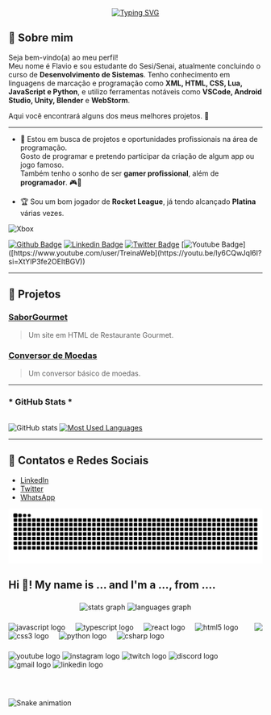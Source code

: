 <div align="center">
  <a href="https://git.io/typing-svg">
    <img src="https://readme-typing-svg.demolab.com?font=Fira+Code&weight=500&size=22&pause=1000&color=FFFFFF&center=true&vCenter=true&random=false&width=524&lines=%E2%8A%B9+Welcome+to+my+profile!+%CB%99%E1%B5%95%CB%99+%E2%8A%B9+" alt="Typing SVG">
  </a>
</div>

## 👋 Sobre mim

Seja bem-vindo(a) ao meu perfil!  
Meu nome é Flavio e sou estudante do Sesi/Senai, atualmente concluindo o curso de **Desenvolvimento de Sistemas**. Tenho conhecimento em linguagens de marcação e programação como **XML, HTML, CSS, Lua, JavaScript e Python**, e utilizo ferramentas notáveis como **VSCode, Android Studio, Unity, Blender** e **WebStorm**.

Aqui você encontrará alguns dos meus melhores projetos. 🚀

---

- 🌱 Estou em busca de projetos e oportunidades profissionais na área de programação.  
  Gosto de programar e pretendo participar da criação de algum app ou jogo famoso.  
  Também tenho o sonho de ser **gamer profissional**, além de **programador**. 🎮📂

- 🏆 Sou um bom jogador de **Rocket League**, já tendo alcançado **Platina** várias vezes.

![Xbox](https://img.shields.io/badge/xbox-%23107C10.svg?style=for-the-badge&logo=xbox&logoColor=white)

[![Github Badge](https://img.shields.io/badge/-Github-000?style=flat-square&logo=Github&logoColor=white&link=https://github.com)](https://github.com)
[![Linkedin Badge](https://img.shields.io/badge/-LinkedIn-blue?style=flat-square&logo=Linkedin&logoColor=white&link=https://www.linkedin.com/in/fagnerpsantos/)](https://www.linkedin.com)
[![Twitter Badge](https://img.shields.io/badge/-Twitter-1ca0f1?style=flat-square&labelColor=1ca0f1&logo=twitter&logoColor=white&link=https://twitter.com)]([https://twitter.com/fagnerpsantos](https://youtu.be/ly6CQwJql6I?si=XtYIP3fe2OEltBGV))
[![Youtube Badge](https://img.shields.io/badge/-YouTube-ff0000?style=flat-square&labelColor=ff0000&logo=youtube&logoColor=white&link=[https://www.youtube.com/user/TreinaWeb](https://youtu.be/ly6CQwJql6I?si=XtYIP3fe2OEltBGV))]([https://www.youtube.com/user/TreinaWeb](https://youtu.be/ly6CQwJql6I?si=XtYIP3fe2OEltBGV))

---

## 📂 Projetos

### [SaborGourmet](https://github.com/SenaiAlunoDEV32/saborgourmet)  
> Um site em HTML de Restaurante Gourmet.

### [Conversor de Moedas](https://github.com/SenaiAlunoDEV32/Conversordemoedas)  
> Um conversor básico de moedas.
> 
---

<h3>* GitHub Stats *</h3>
  <br>
  <img src="https://github-readme-stats-git-masterrstaa-rickstaa.vercel.app/api?username=flavio2nn&hide_title=true&show_icons=true&include_all_commits=false&count_private=true&line_height=25&hide=issues&bg_color=000&title_color=FFFFFF&text_color=FFFFFF&border_radius=3&border_color=FFFFFF&icon_color=FFFFFF&theme=jolly" alt="GitHub stats"> <a href="https://github.com/flavio2nn/github-readme-stats"> <img src="https://github-readme-stats-git-masterrstaa-rickstaa.vercel.app/api/top-langs/?username=flavio2nn&line_height=10&card_width=290&layout=compact&hide_title=false&count_private=true&langs_count=4&show_icons=true&title_color=FFFFFF&hide=html,scss,less&bg_color=000&text_color=FFFFFF&border_radius=3&border_color=FFFFFF&count_private=true" alt="Most Used Languages">
  </a>
</div>

---

## 📱 Contatos e Redes Sociais

- [LinkedIn](https://www.linkedin.com/in/linx-linx-a3429734b)
- [Twitter](https://twitter.com/elonmusk)
- [WhatsApp](https://wa.me/5518997553828)


<picture align="center">
  <source media="(prefers-color-scheme: dark)" srcset="https://raw.githubusercontent.com/flavio2nn/flavio2nn/output/github-contribution-grid-snake-dark.svg">
  <source media="(prefers-color-scheme: light)" srcset="https://raw.githubusercontent.com/flavio2nn/flavio2nn/output/github-contribution-grid-snake-dark.svg">
  <img align="center" alt="github contribution grid snake animation" src="https://raw.githubusercontent.com/flavio2nn/flavio2nn/output/github-contribution-grid-snake.svg">
</picture>















<h2 align="left">Hi 👋! My name is ... and I'm a ..., from ....</h2>

###

<div align="center">
  <img src="https://github-readme-stats.vercel.app/api?username=maurodesouza&hide_title=false&hide_rank=false&show_icons=true&include_all_commits=true&count_private=true&disable_animations=false&theme=dracula&locale=en&hide_border=false" height="150" alt="stats graph"  />
  <img src="https://github-readme-stats.vercel.app/api/top-langs?username=maurodesouza&locale=en&hide_title=false&layout=compact&card_width=320&langs_count=5&theme=dracula&hide_border=false" height="150" alt="languages graph"  />
</div>

###

<img align="right" height="150" src="[https://i.imgflip.com/65efzo.gif](https://media1.tenor.com/m/WpG-bJeEOlAAAAAd/zacxion-zacxiometro.gif)"  />

###

<div align="left">
  <img src="https://cdn.jsdelivr.net/gh/devicons/devicon/icons/javascript/javascript-original.svg" height="30" alt="javascript logo"  />
  <img width="12" />
  <img src="https://cdn.jsdelivr.net/gh/devicons/devicon/icons/typescript/typescript-original.svg" height="30" alt="typescript logo"  />
  <img width="12" />
  <img src="https://cdn.jsdelivr.net/gh/devicons/devicon/icons/react/react-original.svg" height="30" alt="react logo"  />
  <img width="12" />
  <img src="https://cdn.jsdelivr.net/gh/devicons/devicon/icons/html5/html5-original.svg" height="30" alt="html5 logo"  />
  <img width="12" />
  <img src="https://cdn.jsdelivr.net/gh/devicons/devicon/icons/css3/css3-original.svg" height="30" alt="css3 logo"  />
  <img width="12" />
  <img src="https://cdn.jsdelivr.net/gh/devicons/devicon/icons/python/python-original.svg" height="30" alt="python logo"  />
  <img width="12" />
  <img src="https://cdn.jsdelivr.net/gh/devicons/devicon/icons/csharp/csharp-original.svg" height="30" alt="csharp logo"  />
</div>

###

<div align="left">
  <img src="https://img.shields.io/static/v1?message=Youtube&logo=youtube&label=&color=FF0000&logoColor=white&labelColor=&style=for-the-badge" height="35" alt="youtube logo"  />
  <img src="https://img.shields.io/static/v1?message=Instagram&logo=instagram&label=&color=E4405F&logoColor=white&labelColor=&style=for-the-badge" height="35" alt="instagram logo"  />
  <img src="https://img.shields.io/static/v1?message=Twitch&logo=twitch&label=&color=9146FF&logoColor=white&labelColor=&style=for-the-badge" height="35" alt="twitch logo"  />
  <img src="https://img.shields.io/static/v1?message=Discord&logo=discord&label=&color=7289DA&logoColor=white&labelColor=&style=for-the-badge" height="35" alt="discord logo"  />
  <img src="https://img.shields.io/static/v1?message=Gmail&logo=gmail&label=&color=D14836&logoColor=white&labelColor=&style=for-the-badge" height="35" alt="gmail logo"  />
  <img src="https://img.shields.io/static/v1?message=LinkedIn&logo=linkedin&label=&color=0077B5&logoColor=white&labelColor=&style=for-the-badge" height="35" alt="linkedin logo"  />
</div>

###

<br clear="both">

<img src="https://raw.githubusercontent.com/maurodesouza/maurodesouza/output/snake.svg" alt="Snake animation" />

###
